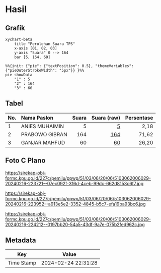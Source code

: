 # Hasil

## Grafik

```mermaid
xychart-beta
    title "Perolehan Suara TPS"
    x-axis [01, 02, 03]
    y-axis "Suara" 0 --> 164
    bar [5, 164, 60]
```

```mermaid
%%{init: {"pie": {"textPosition": 0.5}, "themeVariables": {"pieOuterStrokeWidth": "5px"}} }%%
pie showData
    "1" : 5
    "2" : 164
    "3" : 60
```

## Tabel

| No. | Nama Paslon    | Suara | Suara (raw) | Persentase |
|:--- |:-------------- | -----:| -----------:| ----------:|
| 1   | ANIES MUHAIMIN | 5     | [5][p-1]    | 2,18       |
| 2   | PRABOWO GIBRAN | 164   | [164][p-2]  | 71,62      |
| 3   | GANJAR MAHFUD  | 60    | [60][p-3]   | 26,20      |


[p-1]: https://github.com/gigit-pemilu/pemilu-2024-51-bali/blob/main/pilpres/hitung-suara/sub/51-bali/sub/03-badung/sub/06-kuta-utara/sub/2006-dalung/sub/029-tps/sub/paslon-1.txt
[p-2]: https://github.com/gigit-pemilu/pemilu-2024-51-bali/blob/main/pilpres/hitung-suara/sub/51-bali/sub/03-badung/sub/06-kuta-utara/sub/2006-dalung/sub/029-tps/sub/paslon-2.txt
[p-3]: https://github.com/gigit-pemilu/pemilu-2024-51-bali/blob/main/pilpres/hitung-suara/sub/51-bali/sub/03-badung/sub/06-kuta-utara/sub/2006-dalung/sub/029-tps/sub/paslon-3.txt

## Foto C Plano

https://sirekap-obj-formc.kpu.go.id/227c/pemilu/ppwp/51/03/06/20/06/5103062006029-20240216-223721--07ec092f-316d-4ceb-99dc-662d8153c6f7.jpg

https://sirekap-obj-formc.kpu.go.id/227c/pemilu/ppwp/51/03/06/20/06/5103062006029-20240216-223952--a913e5e2-3352-4845-b5c7-efa19ba93bc6.jpg

https://sirekap-obj-formc.kpu.go.id/227c/pemilu/ppwp/51/03/06/20/06/5103062006029-20240216-224212--0197bb20-54a5-43df-9a7e-075b2fed962c.jpg


## Metadata

| Key        | Value               |
| ---------- | ------------------- |
| Time Stamp | 2024-02-24 22:31:28 |



